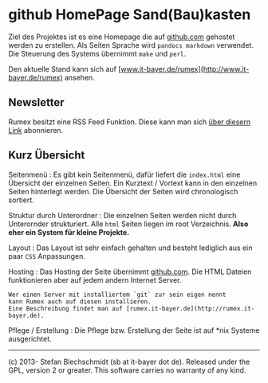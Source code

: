 # github HomePage Sand(Bau)kasten


Ziel des Projektes ist es eine Homepage die auf [github.com](http://github.com) 
gehostet werden zu erstellen.
Als Seiten Sprache wird `pandocs markdown` verwendet.
Die Steuerung des Systems übernimmt `make` und `perl`.

Den aktuelle Stand kann sich auf 
[www.it-bayer.de/rumex](http://www.it-bayer.de/rumex) 
ansehen.

## Newsletter

Rumex besitzt eine RSS Feed Funktion. 
Diese kann man sich [über diesern Link](http://www.it-bayer.de/rumex/rss.xml) abonnieren.

## Kurz Übersicht 

Seitenmenü
:	Es gibt kein Seitenmenü, dafür liefert die `index.html` 
	eine Übersicht der einzelnen Seiten.
	Ein Kurztext / Vortext kann in den einzelnen Seiten hinterlegt werden.
	Die Übersicht der Seiten wird chronologisch sortiert.

Struktur durch Unterordner
:	Die einzelnen Seiten werden nicht durch Unterornder strukturiert.
	Alle `html` Seiten liegen im root Verzeichnis.
	**Also eher ein System für kleine Projekte.**

Layout
:	Das Layout ist sehr einfach gehalten und besteht lediglich
	aus ein paar `CSS` Anpassungen.

Hosting
:	Das Hosting der Seite übernimmt [github.com](http://github.com).
	Die HTML Dateien funktionieren aber auf jedem andern Internet Server.
	
	Wer einen Server mit installiertem `git` zur sein eigen nennt 
	kann Rumex auch auf diesen installieren. 
	Eine Beschreibung findet man auf [rumex.it-bayer.de](http://rumex.it-bayer.de).

Pflege / Erstellung
:	Die Pflege bzw. Erstellung der Seite ist auf *nix Systeme ausgerichtet.

------------------------------------------------------------

\(c) 2013- Stefan Blechschmidt (sb at it-bayer dot de). Released under the GPL, version 2 or greater. This software carries no warranty of any kind. 
